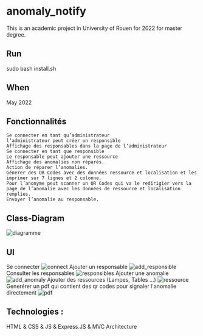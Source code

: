 # anomaly_notify
This is an academic project in University of Rouen for 2022 for master degree.
## Run
sudo bash install.sh
## When 
May 2022

## Fonctionnalités
```
Se connecter en tant qu’administrateur
l’administrateur peut créer un responsible
Affichage des responsables dans la page de l’administrateur
Se connecter en tant que responsible
Le responsable peut ajouter une ressource
Affichage des anomalies non réparés.
Action de réparer l’anomalies.
Génerer des QR Codes avec des données ressource et localisation et les imprimer sur 7 lignes et 2 colonne. 
Pour l’anonyme peut scanner un QR Codes qui va le redirigier vers la page de l’anomalie avec les données de ressource et localisation remplies.
Envoyer l’anomalie au responsable.
```
## Class-Diagram
![diagramme](https://user-images.githubusercontent.com/48913541/205088666-bcf03c89-3e00-40fa-b0ee-c62fa07b3e8a.png)

## UI
Se connecter
![connect](https://user-images.githubusercontent.com/48913541/205090951-b7f5cb05-5e93-47b2-90cc-56611754b309.png)
Ajouter un responsable
![add_responsible](https://user-images.githubusercontent.com/48913541/205090956-f7bcb2fb-0ee0-47cd-a82b-66312e66fde0.png)
Consulter les responsables
![responsibles](https://user-images.githubusercontent.com/48913541/205090967-f40273bd-fa98-4b27-ac32-6df0bf54e4d1.png)
Ajouter une anomalie
![add_anomaly](https://user-images.githubusercontent.com/48913541/205090974-16be4d34-0307-4c16-a2f5-6b8268606738.png)
Ajouter des ressources (Lampes, Tables ...)
![ressource](https://user-images.githubusercontent.com/48913541/205090987-bc2cfc2b-eee2-4aee-a1ae-3953038e4d7c.png)
Generérer un pdf qui contient des qr codes pour signaler l'anomalie directement
![pdf](https://user-images.githubusercontent.com/48913541/205090983-d5913d9f-e234-42a9-ade7-b759bd7cdbdc.png)

## Technologies : 
HTML & CSS & JS & Express.JS & MVC Architecture
